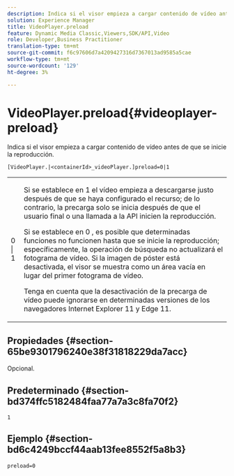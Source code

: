 ```yaml
---
description: Indica si el visor empieza a cargar contenido de vídeo antes de que se inicie la reproducción.
solution: Experience Manager
title: VideoPlayer.preload
feature: Dynamic Media Classic,Viewers,SDK/API,Video
role: Developer,Business Practitioner
translation-type: tm+mt
source-git-commit: f6c97606d7a4209427316d7367013ad9585a5cae
workflow-type: tm+mt
source-wordcount: '129'
ht-degree: 3%

---
```



# VideoPlayer.preload{#videoplayer-preload}

Indica si el visor empieza a cargar contenido de vídeo antes de que se inicie la reproducción.

`[VideoPlayer.|<containerId>_videoPlayer.]preload=0|1`

<table id="table_AE7AAFA9B4374E31B51D06511EB96401"> 
 <tbody> 
  <tr> 
   <td colname="col1"> <p> <span class="codeph"> 0 | 1 </span> </p> </td> 
   <td colname="col2"> <p> Si se establece en <span class="codeph"> 1 </span> el vídeo empieza a descargarse justo después de que se haya configurado el recurso; de lo contrario, la precarga solo se inicia después de que el usuario final o una llamada a la API inicien la reproducción. </p> <p>Si se establece en <span class="codeph"> 0 </span>, es posible que determinadas funciones no funcionen hasta que se inicie la reproducción; específicamente, la operación de búsqueda no actualizará el fotograma de vídeo. Si la imagen de póster está desactivada, el visor se muestra como un área vacía en lugar del primer fotograma de vídeo. </p> <p>Tenga en cuenta que la desactivación de la precarga de vídeo puede ignorarse en determinadas versiones de los navegadores Internet Explorer 11 y Edge 11. </p> </td> 
  </tr> 
 </tbody> 
</table>

## Propiedades {#section-65be9301796240e38f31818229da7acc}

Opcional.

## Predeterminado {#section-bd374ffc5182484faa77a7a3c8fa70f2}

`1`

## Ejemplo {#section-bd6c4249bccf44aab13fee8552f5a8b3}

`preload=0`
